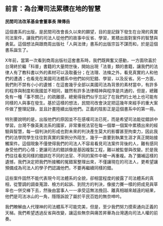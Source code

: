 ## 前言：為台灣司法累積在地的智慧

**民間司法改革基金會董事長**
**陳傳岳**

這個書系的出版，是民間司改會長久以來的願望，目的是記錄下發生在台灣的真實司法案件，讓我們的司法人從他們的故事中反省、學習，累積出面對案件的智慧與勇氣。這個想法與跟商周出版社「人與法律」書系的出版宗旨不謀而和，於是這個書系誕生了。

X年前，當第一次看到商周出版社這套書系時，我們既興奮又感動，一方面欣喜於台灣終於繼「科普」書籍的大量問世後，開始出現「法普」類的書籍，讓我們的法律人有了教科書以外的素材可以汲取養分；在法理、法條之外，看見真實的人和他們的遭遇；也看見在美國司法體系中他們如何犯錯、學習，以及反省。另一方面，我們則不禁有小小的遺憾：在這套幾乎全部以美國司法為背景的素材當中，有許多的程序與制度和我國並不相同，雖然有許多法律精神與程序是共通的，但是，總難免有一種「事不關己」的疏離感，總覺得我們似乎忘記了在我們的土地上也可能有同樣的人與事在發生。基於這樣的想法，民間司改會決定把這幾年來經手的重大案件做了整理記錄，並且計畫陸續出版他們。正義的陰影正是這個書系中的第一冊。

特別要說明的是，出版他們的原因並不在感嘆司法已死，而是希望司法能從錯誤中學習。台灣不像英美法系的國家，非常重視法官在每一個單一個案中累積出來的經驗與智慧，每一個判決的形成也對未來的判決產生莫大的影響甚至拘束力，因此我們的法學院學生往往對真實的案例分外陌生，幾乎一直要到執業生涯才真正開始接觸案件。這個現象不僅使得我們的司法人不容易看見司法案件背後的人，難有感同身受他們的心情；更讓司法的錯誤像是基因複製工程，難以被監督與改變。於是我們往往看見同樣的錯誤在不同的法官、不同的案件中被一再重複。為了彌補這樣的遺憾，我們決定把我們所接觸的冤錯案整理出來，不僅讓現在的司法人，更希望讓預備成為司法人的學子們認識他們，不要再繼續同樣的錯。

這些案件固然不能代表現今司法體系的全貌，卻相當程度的披露了司法體系的真相，從警調的調查蒐證、檢方的起訴、到院方的判決，像接力賽一樣的把成見與草率也一併交棒下去，然後由當事人一一承受這無法挽回、離真相越來越遠的結果，他們是司法冰山的一角，隱隱訴說了屬於平民百姓的無奈呻吟。

我們瞭解由人代理神的司法體系不可能完美，但是，至少我們努力摸索通向正義的天梯。我們希望透過反省與改變，讓這些無奈與痛苦昇華為台灣邁向司法人權的前奏。
